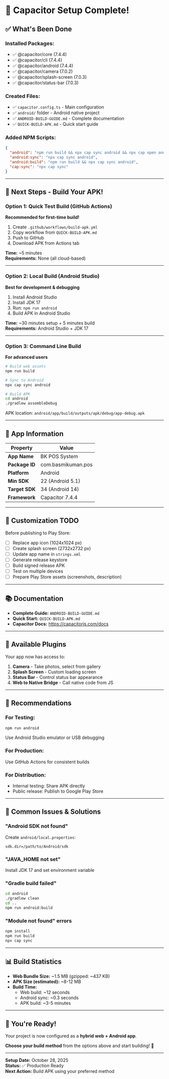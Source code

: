 # 🎉 Capacitor Setup Complete!

## ✅ What's Been Done

### **Installed Packages:**
- ✅ @capacitor/core (7.4.4)
- ✅ @capacitor/cli (7.4.4)
- ✅ @capacitor/android (7.4.4)
- ✅ @capacitor/camera (7.0.2)
- ✅ @capacitor/splash-screen (7.0.3)
- ✅ @capacitor/status-bar (7.0.3)

### **Created Files:**
- ✅ `capacitor.config.ts` - Main configuration
- ✅ `android/` folder - Android native project
- ✅ `ANDROID-BUILD-GUIDE.md` - Complete documentation
- ✅ `QUICK-BUILD-APK.md` - Quick start guide

### **Added NPM Scripts:**
```json
{
  "android": "npm run build && npx cap sync android && npx cap open android",
  "android:sync": "npx cap sync android",
  "android:build": "npm run build && npx cap sync android",
  "cap:sync": "npx cap sync"
}
```

---

## 🚀 Next Steps - Build Your APK!

### **Option 1: Quick Test Build (GitHub Actions)**

**Recommended for first-time build!**

1. Create `.github/workflows/build-apk.yml`
2. Copy workflow from `QUICK-BUILD-APK.md`
3. Push to GitHub
4. Download APK from Actions tab

**Time:** ~5 minutes  
**Requirements:** None (all cloud-based)

---

### **Option 2: Local Build (Android Studio)**

**Best for development & debugging**

1. Install Android Studio
2. Install JDK 17
3. Run: `npm run android`
4. Build APK in Android Studio

**Time:** ~30 minutes setup + 5 minutes build  
**Requirements:** Android Studio + JDK 17

---

### **Option 3: Command Line Build**

**For advanced users**

```bash
# Build web assets
npm run build

# Sync to Android
npx cap sync android

# Build APK
cd android
./gradlew assembleDebug
```

APK location: `android/app/build/outputs/apk/debug/app-debug.apk`

---

## 📱 App Information

| Property | Value |
|----------|-------|
| **App Name** | BK POS System |
| **Package ID** | com.basmikuman.pos |
| **Platform** | Android |
| **Min SDK** | 22 (Android 5.1) |
| **Target SDK** | 34 (Android 14) |
| **Framework** | Capacitor 7.4.4 |

---

## 🎨 Customization TODO

Before publishing to Play Store:

- [ ] Replace app icon (1024x1024 px)
- [ ] Create splash screen (2732x2732 px)
- [ ] Update app name in `strings.xml`
- [ ] Generate release keystore
- [ ] Build signed release APK
- [ ] Test on multiple devices
- [ ] Prepare Play Store assets (screenshots, description)

---

## 📚 Documentation

- **Complete Guide:** `ANDROID-BUILD-GUIDE.md`
- **Quick Start:** `QUICK-BUILD-APK.md`
- **Capacitor Docs:** https://capacitorjs.com/docs

---

## 🔧 Available Plugins

Your app now has access to:

1. **Camera** - Take photos, select from gallery
2. **Splash Screen** - Custom loading screen
3. **Status Bar** - Control status bar appearance
4. **Web to Native Bridge** - Call native code from JS

---

## 🎯 Recommendations

### **For Testing:**
```bash
npm run android
```
Use Android Studio emulator or USB debugging

### **For Production:**
Use GitHub Actions for consistent builds

### **For Distribution:**
- Internal testing: Share APK directly
- Public release: Publish to Google Play Store

---

## 🐛 Common Issues & Solutions

### **"Android SDK not found"**
Create `android/local.properties`:
```
sdk.dir=/path/to/Android/sdk
```

### **"JAVA_HOME not set"**
Install JDK 17 and set environment variable

### **"Gradle build failed"**
```bash
cd android
./gradlew clean
cd ..
npm run android:build
```

### **"Module not found" errors**
```bash
npm install
npm run build
npx cap sync
```

---

## 📊 Build Statistics

- **Web Bundle Size:** ~1.5 MB (gzipped: ~437 KB)
- **APK Size (estimated):** ~8-12 MB
- **Build Time:** 
  - Web build: ~12 seconds
  - Android sync: ~0.3 seconds
  - APK build: ~3-5 minutes

---

## 🎉 You're Ready!

Your project is now configured as a **hybrid web + Android app**. 

**Choose your build method** from the options above and start building! 🚀

---

**Setup Date:** October 28, 2025  
**Status:** ✅ Production Ready  
**Next Action:** Build APK using your preferred method
